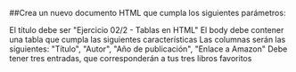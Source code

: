 ##Crea un nuevo documento HTML que cumpla los siguientes parámetros:

El título debe ser "Ejercicio 02/2 - Tablas en HTML"
El body debe contener una tabla que cumpla las siguientes características
Las columnas serán las siguientes: "Título", "Autor", "Año de publicación", "Enlace a Amazon"
Debe tener tres entradas, que corresponderán a tus tres libros favoritos
